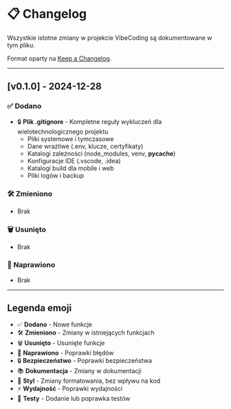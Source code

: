 # 📋 Changelog

Wszystkie istotne zmiany w projekcie VibeCoding są dokumentowane w tym pliku.

Format oparty na [Keep a Changelog](https://keepachangelog.com/pl/1.0.0/).

---

## [v0.1.0] - 2024-12-28

### ✅ Dodano

- 🔒 **Plik .gitignore** - Kompletne reguły wykluczeń dla wielotechnologicznego projektu
  - Pliki systemowe i tymczasowe
  - Dane wrażliwe (.env, klucze, certyfikaty)
  - Katalogi zależności (node_modules, venv, **pycache**)
  - Konfiguracje IDE (.vscode, .idea)
  - Katalogi build dla mobile i web
  - Pliki logów i backup

### 🛠️ Zmieniono

- Brak

### 🗑️ Usunięto

- Brak

### 🐛 Naprawiono

- Brak

---

## Legenda emoji

- ✅ **Dodano** - Nowe funkcje
- 🛠️ **Zmieniono** - Zmiany w istniejących funkcjach
- 🗑️ **Usunięto** - Usunięte funkcje
- 🐛 **Naprawiono** - Poprawki błędów
- 🔒 **Bezpieczeństwo** - Poprawki bezpieczeństwa
- 📚 **Dokumentacja** - Zmiany w dokumentacji
- 🎨 **Styl** - Zmiany formatowania, bez wpływu na kod
- ⚡ **Wydajność** - Poprawki wydajności
- 🧪 **Testy** - Dodanie lub poprawka testów
